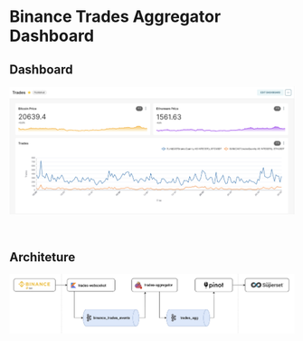 # Binance Trades Aggregator Dashboard

## Dashboard
![Dashboard](./resources/img/dashboard.png)

<br/>

## Architeture
![Architecture](./resources/img/architecture.png)